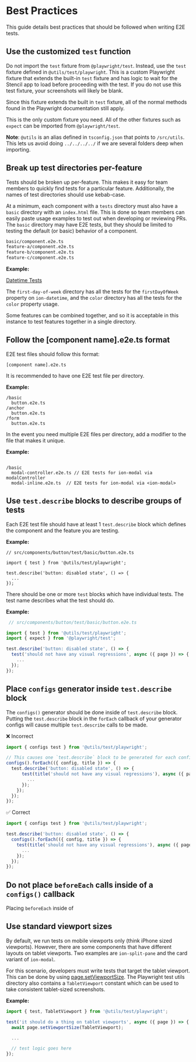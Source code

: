 # Best Practices

This guide details best practices that should be followed when writing E2E tests.

## Use the customized `test` function

Do not import the `test` fixture from `@playwright/test`. Instead, use the `test` fixture defined in `@utils/test/playwright`. This is a custom Playwright fixture that extends the built-in `test` fixture and has logic to wait for the Stencil app to load before proceeding with the test. If you do not use this test fixture, your screenshots will likely be blank.

Since this fixture extends the built in `test` fixture, all of the normal methods found in the Playwright documentation still apply.

This is the only custom fixture you need. All of the other fixtures such as `expect` can be imported from `@playwright/test`.

**Note**: `@utils` is an alias defined in `tsconfig.json` that points to `/src/utils`. This lets us avoid doing `../../../../` if we are several folders deep when importing.

## Break up test directories per-feature

Tests should be broken up per-feature. This makes it easy for team members to quickly find tests for a particular feature. Additionally, the names of test directories should use kebab-case.

At a minimum, each component with a `tests` directory must also have a `basic` directory with an `index.html` file. This is done so team members can easily paste usage examples to test out when developing or reviewing PRs. The `basic` directory may have E2E tests, but they should be limited to testing the default (or basic) behavior of a component.

```diff
basic/component.e2e.ts
feature-a/component.e2e.ts
feature-b/component.e2e.ts
feature-c/component.e2e.ts
```

**Example:**

[Datetime Tests](https://github.com/ionic-team/ionic-framework/tree/main/core/src/components/datetime/test)

The `first-day-of-week` directory has all the tests for the `firstDayOfWeek` property on `ion-datetime`, and the `color` directory has all the tests for the `color` property usage.

Some features can be combined together, and so it is acceptable in this instance to test features together in a single directory.

## Follow the [component name].e2e.ts format

E2E test files should follow this format: 

```tsx
[component name].e2e.ts
```

It is recommended to have one E2E test file per directory.

**Example:**

```tsx
/basic
  button.e2e.ts
/anchor
  button.e2e.ts
/form
  button.e2e.ts
```

In the event you need multiple E2E files per directory, add a modifier to the file that makes it unique.

**Example:**

```tsx

/basic
  modal-controller.e2e.ts // E2E tests for ion-modal via modalController
  modal-inline.e2e.ts  // E2E tests for ion-modal via <ion-modal>
```

## Use `test.describe` blocks to describe groups of tests

Each E2E test file should have at least 1 `test.describe` block which defines the component and the feature you are testing.

**Example:**

```tsx
// src/components/button/test/basic/button.e2e.ts

import { test } from '@utils/test/playwright';

test.describe('button: disabled state', () => {
  ...
});

```

There should be one or more `test` blocks which have individual tests. The test name describes what the test should do.

**Example:**

```jsx
 // src/components/button/test/basic/button.e2e.ts

import { test } from '@utils/test/playwright';
import { expect } from '@playwright/test';

test.describe('button: disabled state', () => {
  test('should not have any visual regressions', async ({ page }) => {
    ...
  });
});
```

## Place `configs` generator inside `test.describe` block

The `configs()` generator should be done inside of `test.describe` block. Putting the `test.describe` block in the `forEach` callback of your generator configs will cause multiple `test.describe` calls to be made.

❌ Incorrect

```typescript
import { configs test } from '@utils/test/playwright';

// This causes one `test.describe` block to be generated for each config
configs().forEach(({ config, title }) => {
  test.describe('button: disabled state', () => {
      test(title('should not have any visual regressions'), async ({ page }) => {
        ...
      });
    });
  });
});
```

✅ Correct

```typescript
import { configs test } from '@utils/test/playwright';

test.describe('button: disabled state', () => {
  configs().forEach(({ config, title }) => {
    test(title('should not have any visual regressions'), async ({ page }) => {
      ...
    });
  });
});
```

## Do not place `beforeEach` calls inside of a `configs()` callback

Placing `beforeEach` inside of 

## Use standard viewport sizes

By default, we run tests on mobile viewports only (think iPhone sized viewports). However, there are some components that have different layouts on tablet viewports. Two examples are `ion-split-pane` and the card variant of `ion-modal`.

For this scenario, developers must write tests that target the tablet viewport. This can be done by  using [page.setViewportSize](https://playwright.dev/docs/api/class-page#page-set-viewport-size). The Playwright test utils directory also contains a `TabletViewport` constant which can be used to take consistent tablet-sized screenshots.

**Example:** 

```javascript
import { test, TabletViewport } from '@utils/test/playwright';

test('it should do a thing on tablet viewports', async ({ page }) => {
  await page.setViewportSize(TabletViewport);

  ...

  // test logic goes here
});
````

